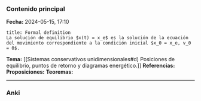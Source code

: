 ### Contenido principal

**Fecha:** 2024-05-15, 17:10

```ad-formal
title: Formal definition
La solución de equilibrio $x(t) = x_e$ es la solución de la ecuación del movimiento correspondiente a la condición inicial $x_0 = x_e, v_0 = 0$.
```

**Tema:** [[Sistemas conservativos unidimensionales#d) Posiciones de equilibrio, puntos de retorno y diagramas energético.]]
**Referencias:**
**Proposiciones:**
**Teoremas:**

---
### Anki
